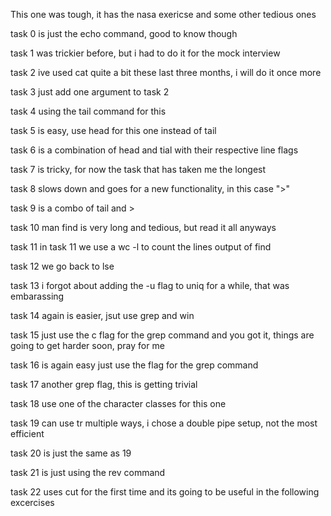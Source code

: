 This one was tough, it has the nasa exericse and some other tedious ones

task 0 is just the echo command, good to know though

task 1 was trickier before, but i had to do it for the mock interview

task 2 ive used cat quite a bit these last three months, i will do it once more

task 3 just add one argument to task 2

task 4 using the tail command for this

task 5 is easy, use head for this one instead of tail

task 6 is a combination of head and tial with their respective line flags

task 7 is tricky, for now the task that has taken me the longest

task 8 slows down and goes for a new functionality, in this case ">"

task 9 is a combo of tail and >

task 10 man find is very long and tedious, but read it all anyways

task 11 in task 11 we use a wc -l to count the lines output of find

task 12 we go back to lse

task 13 i forgot about adding the -u flag to uniq for a while, that was embarassing

task 14 again is easier, jsut use grep and win

task 15 just use the c flag for the grep command and you got it, things are going to get harder soon, pray for me

task 16 is again easy just use the flag for the grep command

task 17 another grep flag, this is getting trivial

task 18 use one of the character classes for this one

task 19 can use tr multiple ways, i chose a double pipe setup, not the most efficient

task 20 is just the same as 19

task 21 is just using the rev command

task 22 uses cut for the first time and its going to be useful in the following excercises